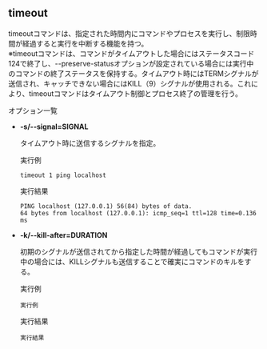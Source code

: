 [](ファイル名はコマンド名.md)
## timeout
timeoutコマンドは、指定された時間内にコマンドやプロセスを実行し、制限時間が経過すると実行を中断する機能を持つ。  
※timeoutコマンドは、コマンドがタイムアウトした場合にはステータスコード124で終了し、--preserve-statusオプションが設定されている場合には実行中のコマンドの終了ステータスを保持する。タイムアウト時にはTERMシグナルが送信され、キャッチできない場合にはKILL（9）シグナルが使用される。これにより、timeoutコマンドはタイムアウト制御とプロセス終了の管理を行う。

オプション一覧


- **-s/--signal=SIGNAL**
  
  タイムアウト時に送信するシグナルを指定。

  実行例 [](変更しない)
  
  ```
  timeout 1 ping localhost
  ```


  実行結果　[](変更しない)


  ```
  PING localhost (127.0.0.1) 56(84) bytes of data.
  64 bytes from localhost (127.0.0.1): icmp_seq=1 ttl=128 time=0.136 ms
  ```
- **-k/--kill-after=DURATION** 
    
  初期のシグナルが送信されてから指定した時間が経過してもコマンドが実行中の場合には、KILLシグナルも送信することで確実にコマンドのキルをする。
  
  実行例　[](変更しない)
  
  ```
  実行例
  ```


  実行結果　[](変更しない)


  ```
  実行結果
  ```